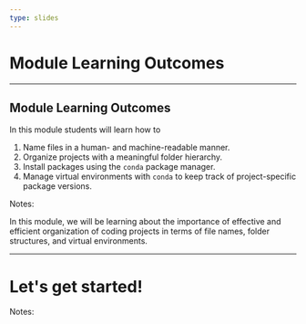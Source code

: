 ```yaml
---
type: slides
---
```


# Module Learning Outcomes

---

## Module Learning Outcomes

In this module students will learn how to

1. Name files in a human- and machine-readable manner.
2. Organize projects with a meaningful folder hierarchy.
3. Install packages using the `conda` package manager.
4. Manage virtual environments with `conda` to keep track of project-specific package versions.

Notes:

In this module, we will be learning about the importance of effective and efficient organization of coding projects in terms of file names, folder structures, and virtual environments.

---

# Let's get started!

Notes:

<br>
